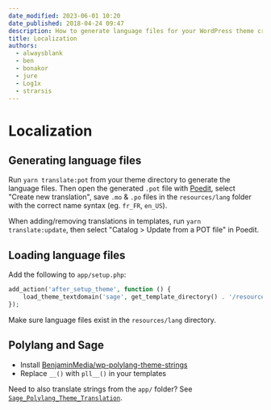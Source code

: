 ```yaml
---
date_modified: 2023-06-01 10:20
date_published: 2018-04-24 09:47
description: How to generate language files for your WordPress theme created with Sage with an additional build script, and how to load them.
title: Localization
authors:
  - alwaysblank
  - ben
  - bonakor
  - jure
  - Log1x
  - strarsis
---
```


# Localization

## Generating language files

Run `yarn translate:pot` from your theme directory to generate the language files. Then open the generated `.pot` file with [Poedit](https://poedit.net/), select "Create new translation", save `.mo` & `.po` files in the `resources/lang` folder with the correct name syntax (eg. `fr_FR`, `en_US`).

When adding/removing translations in templates, run `yarn translate:update`, then select "Catalog > Update from a POT file" in Poedit.

## Loading language files

Add the following to `app/setup.php`:

```php
add_action('after_setup_theme', function () {
    load_theme_textdomain('sage', get_template_directory() . '/resources/lang');
});
```

Make sure language files exist in the `resources/lang` directory.

## Polylang and Sage

- Install [BenjaminMedia/wp-polylang-theme-strings](https://github.com/BenjaminMedia/wp-polylang-theme-strings)
- Replace `__()` with `pll__()` in your templates

Need to also translate strings from the `app/` folder? See [`Sage_Polylang_Theme_Translation`](https://github.com/roots/sage/issues/1875#issuecomment-380076482).
